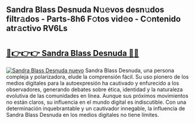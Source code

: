 ## Sandra Blass Desnuda N𝚞𝚎vos desn𝚞dos filtr𝚊dos - Parts-8h6 F𝚘tos vid𝚎o - C𝚘ntenido atr𝚊ctivo RV6Ls

# <h2><a href="http://mb47v0n.tromn.icu/?c=Sandra+Blass+Desnuda">🔗👉👉👉 Sandra Blass Desnuda 🔗🔗</a></h2>

[![Sandra Blass Desnuda nuevo](https://i.imgur.com/pEAQMta.gif)](http://mb47v0n.tromn.icu/?c=Sandra+Blass+Desnuda)
Sandra Blass Desnuda, una persona compleja y polarizadora, elude la comprensión fácil. Su uso pionero de los medios digitales para la autoexpresión ha cautivado y enfurecido a los observadores, generando debates sobre ética, identidad y la naturaleza evolutiva de las comunidades en línea. Aunque sus próximos movimientos no están claros, su influencia en el mundo digital es indiscutible. Con una determinación inquebrantable y un cautivador innegable, la influencia de Sandra Blass Desnuda en los medios digitales no tiene límites.
